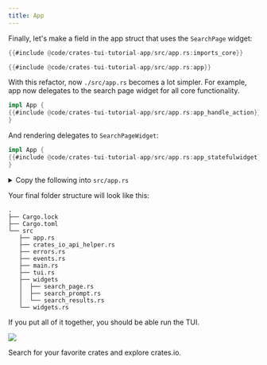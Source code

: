 ```yaml
---
title: App
---
```


Finally, let's make a field in the app struct that uses the `SearchPage` widget:

```rust title="src/app.rs"
{{#include @code/crates-tui-tutorial-app/src/app.rs:imports_core}}

{{#include @code/crates-tui-tutorial-app/src/app.rs:app}}
```

With this refactor, now `./src/app.rs` becomes a lot simpler. For example, app now delegates to the
search page widget for all core functionality.

```rust title="src/app.rs"
impl App {
{{#include @code/crates-tui-tutorial-app/src/app.rs:app_handle_action}}
}
```

And rendering delegates to `SearchPageWidget`:

```rust title="src/app.rs"
impl App {
{{#include @code/crates-tui-tutorial-app/src/app.rs:app_statefulwidget}}
}
```

<details>

<summary>Copy the following into <code>src/app.rs</code></summary>

```rust title="src/app.rs"
{{#include @code/crates-tui-tutorial-app/src/app.rs}}
```

</details>

Your final folder structure will look like this:

```
.
├── Cargo.lock
├── Cargo.toml
└── src
   ├── app.rs
   ├── crates_io_api_helper.rs
   ├── errors.rs
   ├── events.rs
   ├── main.rs
   ├── tui.rs
   ├── widgets
   │  ├── search_page.rs
   │  ├── search_prompt.rs
   │  └── search_results.rs
   └── widgets.rs
```

If you put all of it together, you should be able run the TUI.

![](./crates-tui-demo.gif)

Search for your favorite crates and explore crates.io.
